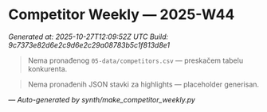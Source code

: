 # Competitor Weekly — 2025-W44

_Generated at: 2025-10-27T12:09:52Z UTC_
_Build: 9c7373e82d6e2c9d6e2c29a08783b5c1f813d8e1_

> Nema pronađenog `05-data/competitors.csv` — preskačem tabelu konkurenta.

> Nema pronađenih JSON stavki za highlights — placeholder generisan.

—
_Auto-generated by synth/make_competitor_weekly.py_